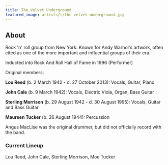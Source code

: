 ```yaml
---
title: The Velvet Underground
featured_image: artists/t/the-velvet-underground.jpg
---
```

## About

Rock 'n' roll group from New York. Known for Andy Warhol's artwork, often cited as one of the more important and influential groups of their era.

Inducted into Rock And Roll Hall of Fame in 1996 (Performer)

Original members:

**Lou Reed** (b. 2 March 1942 - d. 27 October 2013):
Vocals, Guitar, Piano

**John Cale** (b. 9 March 1942):
Vocals, Electric Viola, Organ, Bass Guitar

**Sterling Morrison** (b. 29 August 1942 - d. 30 August 1995):
Vocals, Guitar and Bass Guitar 

**Maureen Tucker** (b. 26 August 1944):
Percussion

Angus MacLise was the original drummer, but did not officially record with the band.

### Current Lineup

Lou Reed, John Cale, Sterling Morrison, Moe Tucker

